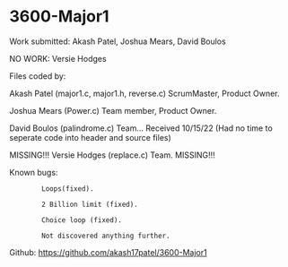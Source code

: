 # 3600-Major1
Work submitted: Akash Patel, Joshua Mears, David Boulos

NO WORK: Versie Hodges

Files coded by:

Akash Patel (major1.c, major1.h, reverse.c) ScrumMaster, Product Owner.

Joshua Mears (Power.c) Team member, Product Owner.

David Boulos (palindrome.c) Team... Received 10/15/22 (Had no time to seperate code into header and source files)

MISSING!!! Versie Hodges (replace.c) Team. MISSING!!!

Known bugs: 
            
            Loops(fixed).

            2 Billion limit (fixed).

            Choice loop (fixed).
            
            Not discovered anything further.

Github: https://github.com/akash17patel/3600-Major1 